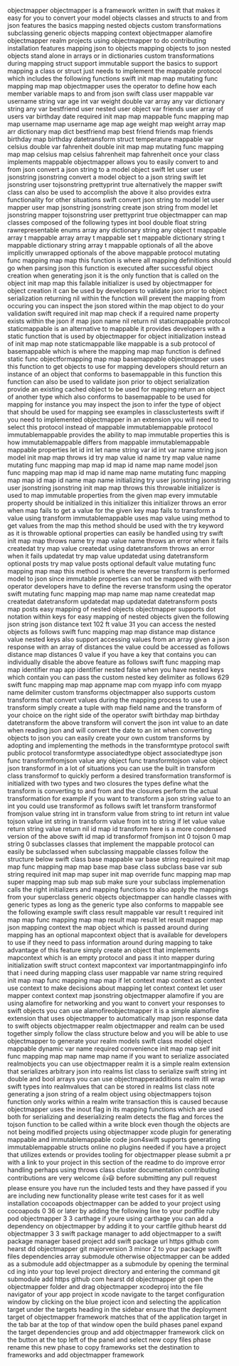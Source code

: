 objectmapper objectmapper is a framework written in swift that makes it easy for you to convert your model objects classes and structs to and from json features the basics mapping nested objects custom transformations subclassing generic objects mapping context objectmapper alamofire objectmapper realm projects using objectmapper to do contributing installation features mapping json to objects mapping objects to json nested objects stand alone in arrays or in dictionaries custom transformations during mapping struct support immutable support the basics to support mapping a class or struct just needs to implement the mappable protocol which includes the following functions swift init map map mutating func mapping map map objectmapper uses the operator to define how each member variable maps to and from json swift class user mappable var username string var age int var weight double var array any var dictionary string any var bestfriend user nested user object var friends user array of users var birthday date required init map map mappable func mapping map map username map username age map age weight map weight array map arr dictionary map dict bestfriend map best friend friends map friends birthday map birthday datetransform struct temperature mappable var celsius double var fahrenheit double init map map mutating func mapping map map celsius map celsius fahrenheit map fahrenheit once your class implements mappable objectmapper allows you to easily convert to and from json convert a json string to a model object swift let user user jsonstring jsonstring convert a model object to a json string swift let jsonstring user tojsonstring prettyprint true alternatively the mapper swift class can also be used to accomplish the above it also provides extra functionality for other situations swift convert json string to model let user mapper user map jsonstring jsonstring create json string from model let jsonstring mapper tojsonstring user prettyprint true objectmapper can map classes composed of the following types int bool double float string rawrepresentable enums array any dictionary string any object t mappable array t mappable array array t mappable set t mappable dictionary string t mappable dictionary string array t mappable optionals of all the above implicitly unwrapped optionals of the above mappable protocol mutating func mapping map map this function is where all mapping definitions should go when parsing json this function is executed after successful object creation when generating json it is the only function that is called on the object init map map this failable initializer is used by objectmapper for object creation it can be used by developers to validate json prior to object serialization returning nil within the function will prevent the mapping from occuring you can inspect the json stored within the map object to do your validation swift required init map map check if a required name property exists within the json if map json name nil return nil staticmappable protocol staticmappable is an alternative to mappable it provides developers with a static function that is used by objectmapper for object initialization instead of init map map note staticmappable like mappable is a sub protocol of basemappable which is where the mapping map map function is defined static func objectformapping map map basemappable objectmapper uses this function to get objects to use for mapping developers should return an instance of an object that conforms to basemappable in this function this function can also be used to validate json prior to object serialization provide an existing cached object to be used for mapping return an object of another type which also conforms to basemappable to be used for mapping for instance you may inspect the json to infer the type of object that should be used for mapping see examples in classclustertests swift if you need to implemented objectmapper in an extension you will need to select this protocol instead of mappable immutablemappable protocol immutablemappable provides the ability to map immutable properties this is how immutablemappable differs from mappable immutablemappable mappable properties let id int let name string var id int var name string json model init map map throws id try map value id name try map value name mutating func mapping map map id map id name map name model json func mapping map map id map id name map name mutating func mapping map map id map id name map name initializing try user jsonstring jsonstring user jsonstring jsonstring init map map throws this throwable initializer is used to map immutable properties from the given map every immutable property should be initialized in this initializer this initializer throws an error when map fails to get a value for the given key map fails to transform a value using transform immutablemappable uses map value using method to get values from the map this method should be used with the try keyword as it is throwable optional properties can easily be handled using try swift init map map throws name try map value name throws an error when it fails createdat try map value createdat using datetransform throws an error when it fails updatedat try map value updatedat using datetransform optional posts try map value posts optional default value mutating func mapping map map this method is where the reverse transform is performed model to json since immutable properties can not be mapped with the operator developers have to define the reverse transform using the operator swift mutating func mapping map map name map name createdat map createdat datetransform updatedat map updatedat datetransform posts map posts easy mapping of nested objects objectmapper supports dot notation within keys for easy mapping of nested objects given the following json string json distance text 102 ft value 31 you can access the nested objects as follows swift func mapping map map distance map distance value nested keys also support accessing values from an array given a json response with an array of distances the value could be accessed as follows distance map distances 0 value if you have a key that contains you can individually disable the above feature as follows swift func mapping map map identifier map app identifier nested false when you have nested keys which contain you can pass the custom nested key delimiter as follows 629 swift func mapping map map appname map com myapp info com myapp name delimiter custom transforms objectmapper also supports custom transforms that convert values during the mapping process to use a transform simply create a tuple with map field name and the transform of your choice on the right side of the operator swift birthday map birthday datetransform the above transform will convert the json int value to an date when reading json and will convert the date to an int when converting objects to json you can easily create your own custom transforms by adopting and implementing the methods in the transformtype protocol swift public protocol transformtype associatedtype object associatedtype json func transformfromjson value any object func transformtojson value object json transformof in a lot of situations you can use the built in transform class transformof to quickly perform a desired transformation transformof is initialized with two types and two closures the types define what the transform is converting to and from and the closures perform the actual transformation for example if you want to transform a json string value to an int you could use transformof as follows swift let transform transformof fromjson value string int in transform value from string to int return int value tojson value int string in transform value from int to string if let value value return string value return nil id map id transform here is a more condensed version of the above swift id map id transformof fromjson int 0 tojson 0 map string 0 subclasses classes that implement the mappable protocol can easily be subclassed when subclassing mappable classes follow the structure below swift class base mappable var base string required init map map func mapping map map base map base class subclass base var sub string required init map map super init map override func mapping map map super mapping map sub map sub make sure your subclass implemenation calls the right initializers and mapping functions to also apply the mappings from your superclass generic objects objectmapper can handle classes with generic types as long as the generic type also conforms to mappable see the following example swift class result mappable var result t required init map map func mapping map map result map result let result mapper map json mapping context the map object which is passed around during mapping has an optional mapcontext object that is available for developers to use if they need to pass information around during mapping to take advantage of this feature simply create an object that implements mapcontext which is an empty protocol and pass it into mapper during initialization swift struct context mapcontext var importantmappinginfo info that i need during mapping class user mappable var name string required init map map func mapping map map if let context map context as context use context to make decisions about mapping let context context let user mapper context context map jsonstring objectmapper alamofire if you are using alamofire for networking and you want to convert your responses to swift objects you can use alamofireobjectmapper it is a simple alamofire extension that uses objectmapper to automatically map json response data to swift objects objectmapper realm objectmapper and realm can be used together simply follow the class structure below and you will be able to use objectmapper to generate your realm models swift class model object mappable dynamic var name required convenience init map map self init func mapping map map name map name if you want to serialize associated realmobjects you can use objectmapper realm it is a simple realm extension that serializes arbitrary json into realms list class to serialize swift string int double and bool arrays you can use objectmapperadditions realm itll wrap swift types into realmvalues that can be stored in realms list class note generating a json string of a realm object using objectmappers tojson function only works within a realm write transaction this is caused because objectmapper uses the inout flag in its mapping functions which are used both for serializing and deserializing realm detects the flag and forces the tojson function to be called within a write block even though the objects are not being modified projects using objectmapper xcode plugin for generating mappable and immutablemappable code json4swift supports generating immutablemappable structs online no plugins needed if you have a project that utilizes extends or provides tooling for objectmapper please submit a pr with a link to your project in this section of the readme to do improve error handling perhaps using throws class cluster documentation contributing contributions are very welcome 👍😃 before submitting any pull request please ensure you have run the included tests and they have passed if you are including new functionality please write test cases for it as well installation cocoapods objectmapper can be added to your project using cocoapods 0 36 or later by adding the following line to your podfile ruby pod objectmapper 3 3 carthage if youre using carthage you can add a dependency on objectmapper by adding it to your cartfile github hearst dd objectmapper 3 3 swift package manager to add objectmapper to a swift package manager based project add swift package url https github com hearst dd objectmapper git majorversion 3 minor 2 to your package swift files dependencies array submodule otherwise objectmapper can be added as a submodule add objectmapper as a submodule by opening the terminal cd ing into your top level project directory and entering the command git submodule add https github com hearst dd objectmapper git open the objectmapper folder and drag objectmapper xcodeproj into the file navigator of your app project in xcode navigate to the target configuration window by clicking on the blue project icon and selecting the application target under the targets heading in the sidebar ensure that the deployment target of objectmapper framework matches that of the application target in the tab bar at the top of that window open the build phases panel expand the target dependencies group and add objectmapper framework click on the button at the top left of the panel and select new copy files phase rename this new phase to copy frameworks set the destination to frameworks and add objectmapper framework